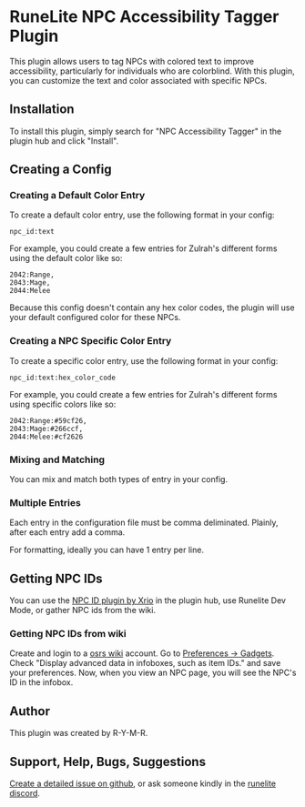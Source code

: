 # RuneLite NPC Accessibility Tagger Plugin

This plugin allows users to tag NPCs with colored text to improve accessibility, particularly for individuals who are colorblind. With this plugin, you can customize the text and color associated with specific NPCs.

## Installation

To install this plugin, simply search for "NPC Accessibility Tagger" in the plugin hub and click "Install".

## Creating a Config

### Creating a Default Color Entry

To create a default color entry, use the following format in your config:

```
npc_id:text
```

For example, you could create a few entries for Zulrah's different forms using the default color like so:

```
2042:Range,
2043:Mage,
2044:Melee
```

Because this config doesn't contain any hex color codes, the plugin will use your default configured color for these NPCs.

### Creating a NPC Specific Color Entry

To create a specific color entry, use the following format in your config:

```
npc_id:text:hex_color_code
``` 

For example, you could create a few entries for Zulrah's different forms using specific colors like so:

```
2042:Range:#59cf26,
2043:Mage:#266ccf,
2044:Melee:#cf2626
```

### Mixing and Matching

You can mix and match both types of entry in your config. 

### Multiple Entries

Each entry in the configuration file must be comma deliminated. Plainly, after each entry add a comma. 

For formatting, ideally you can have 1 entry per line.

## Getting NPC IDs

You can use the [NPC ID plugin by Xrio](https://github.com/XrioBtw/npc-id) in the plugin hub, use Runelite Dev Mode, or gather NPC ids from the wiki.

### Getting NPC IDs from wiki

Create and login to a [osrs wiki](oldschool.runescape.wiki) account. Go to [Preferences -> Gadgets](https://oldschool.runescape.wiki/w/Special:Preferences#mw-prefsection-gadgets). Check "Display advanced data in infoboxes, such as item IDs." and save your preferences. Now, when you view an NPC page, you will see the NPC's ID in the infobox.

## Author

This plugin was created by R-Y-M-R.

## Support, Help, Bugs, Suggestions

[Create a detailed issue on github](https://github.com/R-Y-M-R/NpcAccessibilityTaggerPlugin/issues/new/choose), or ask someone kindly in the [runelite discord](https://runelite.net/discord).